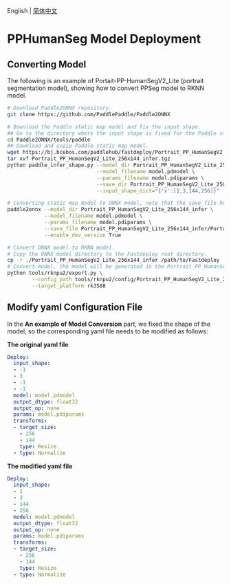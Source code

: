 English | [简体中文](pp_humanseg.md)
# PPHumanSeg Model Deployment

## Converting Model
The following is an example of Portait-PP-HumanSegV2_Lite (portrait segmentation model), showing how to convert PPSeg model to RKNN model.

```bash
# Download Paddle2ONNX repository.
git clone https://github.com/PaddlePaddle/Paddle2ONNX

# Download the Paddle static map model and fix the input shape.
## Go to the directory where the input shape is fixed for the Paddle static map model.
cd Paddle2ONNX/tools/paddle
## Download and unzip Paddle static map model.
wget https://bj.bcebos.com/paddlehub/fastdeploy/Portrait_PP_HumanSegV2_Lite_256x144_infer.tgz
tar xvf Portrait_PP_HumanSegV2_Lite_256x144_infer.tgz
python paddle_infer_shape.py --model_dir Portrait_PP_HumanSegV2_Lite_256x144_infer/ \
                             --model_filename model.pdmodel \
                             --params_filename model.pdiparams \
                             --save_dir Portrait_PP_HumanSegV2_Lite_256x144_infer \
                             --input_shape_dict="{'x':[1,3,144,256]}"

# Converting static map model to ONNX model, note that the save_file here aligns with the zip name.
paddle2onnx --model_dir Portrait_PP_HumanSegV2_Lite_256x144_infer \
            --model_filename model.pdmodel \
            --params_filename model.pdiparams \
            --save_file Portrait_PP_HumanSegV2_Lite_256x144_infer/Portrait_PP_HumanSegV2_Lite_256x144_infer.onnx \
            --enable_dev_version True

# Convert ONNX model to RKNN model.
# Copy the ONNX model directory to the Fastdeploy root directory.
cp -r ./Portrait_PP_HumanSegV2_Lite_256x144_infer /path/to/Fastdeploy
# Convert model, the model will be generated in the Portrait_PP_HumanSegV2_Lite_256x144_infer directory.
python tools/rknpu2/export.py \
        --config_path tools/rknpu2/config/Portrait_PP_HumanSegV2_Lite_256x144_infer_unquantized.yaml \
        --target_platform rk3588
```

## Modify yaml Configuration File

In the **An example of Model Conversion** part, we fixed the shape of the model, so the corresponding yaml file needs to be modified as follows:

**The original yaml file**
```yaml
Deploy:
  input_shape:
  - -1
  - 3
  - -1
  - -1
  model: model.pdmodel
  output_dtype: float32
  output_op: none
  params: model.pdiparams
  transforms:
  - target_size:
    - 256
    - 144
    type: Resize
  - type: Normalize
```

**The modified yaml file**
```yaml
Deploy:
  input_shape:
  - 1
  - 3
  - 144
  - 256
  model: model.pdmodel
  output_dtype: float32
  output_op: none
  params: model.pdiparams
  transforms:
  - target_size:
    - 256
    - 144
    type: Resize
  - type: Normalize
```
